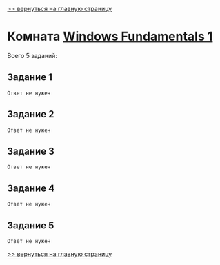 

[>> вернуться на главную страницу](https://github.com/BEPb/tryhackme/blob/master/README.md)

# Комната [Windows Fundamentals 1](https://tryhackme.com/r/room/windowsfundamentals1xbx) 

Всего 5 заданий:
## Задание 1

```commandline
Ответ не нужен
```

## Задание 2

```commandline
Ответ не нужен
```

## Задание 3

```commandline
Ответ не нужен
```

## Задание 4

```commandline
Ответ не нужен
```

## Задание 5

```commandline
Ответ не нужен
```

[>> вернуться на главную страницу](https://github.com/BEPb/tryhackme/blob/master/README.md)
